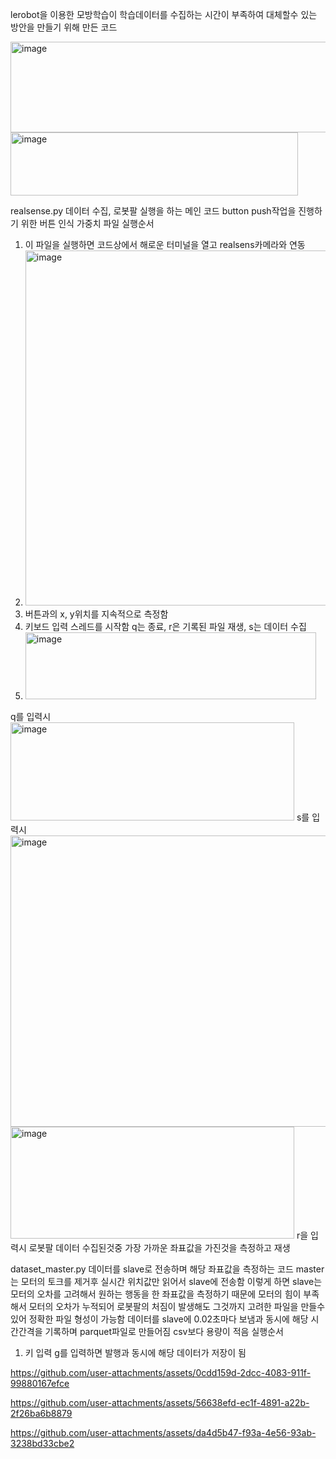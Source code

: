 lerobot을 이용한 모방학습이 학습데이터를 수집하는 시간이 부족하여 대체할수 있는 방안을 만들기 위해 만든 코드

<img width="693" height="145" alt="image" src="https://github.com/user-attachments/assets/4ef94edb-d662-49b0-98dc-243530a0902d" />

<img width="460" height="101" alt="image" src="https://github.com/user-attachments/assets/7f40c6ae-0b16-44c8-91d2-e8d633396524" />

realsense.py
  데이터 수집, 로봇팔 실행을 하는 메인 코드
  button push작업을 진행하기 위한 버튼 인식 가중치 파일
  실행순서
  1. 이 파일을 실행하면 코드상에서 해로운 터미널을 열고 realsens카메라와 연동
  2. <img width="1391" height="568" alt="image" src="https://github.com/user-attachments/assets/e46204f2-a7da-4ad2-8503-f0f1c4a93f98" />
  3. 버튼과의 x, y위치를 지속적으로 측정함
  4. 키보드 입력 스레드를 시작함 q는 종료, r은 기록된 파일 재생, s는 데이터 수집
  5. <img width="465" height="107" alt="image" src="https://github.com/user-attachments/assets/cf4b6f3c-65da-4060-a87f-637a6cda5f0b" />
  q를 입력시 <img width="454" height="157" alt="image" src="https://github.com/user-attachments/assets/ca1cdda2-11b8-46dc-b253-1af4f81ea422" />
  s를 입력시 <img width="1457" height="466" alt="image" src="https://github.com/user-attachments/assets/0528d271-e4c5-4398-83fc-bbde67c1171f" />
  <img width="454" height="179" alt="image" src="https://github.com/user-attachments/assets/00ecabcc-e772-4a56-9f6b-2aee30f00c3e" />
  r을 입력시 로봇팔 데이터 수집된것중 가장 가까운 좌표값을 가진것을 측정하고 재생


dataset_master.py
  데이터를 slave로 전송하며 해당 좌표값을 측정하는 코드
  master는 모터의 토크를 제거후 실시간 위치값만 읽어서 slave에 전송함 이렇게 하면
  slave는 모터의 오차를 고려해서 원하는 행동을 한 좌표값을 측정하기 때문에 모터의 힘이 부족해서 모터의 오차가 누적되어 로봇팔의 처짐이 발생해도 그것까지 고려한 파일을 만들수 있어 정확한 파일 형성이 가능함
  데이터를 slave에 0.02초마다 보냄과 동시에 해당 시간간격을 기록하며 parquet파일로 만들어짐 csv보다 용량이 적음
  실행순서
  1. 키 입력 g를 입력하면 발행과 동시에 해당 데이터가 저장이 됨 
  
  




https://github.com/user-attachments/assets/0cdd159d-2dcc-4083-911f-99880167efce



https://github.com/user-attachments/assets/56638efd-ec1f-4891-a22b-2f26ba6b8879



https://github.com/user-attachments/assets/da4d5b47-f93a-4e56-93ab-3238bd33cbe2


  
